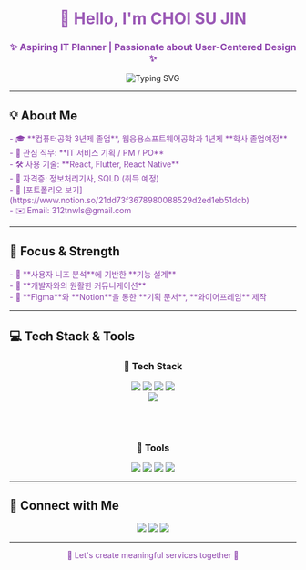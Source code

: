 <div align="center">

<h1 style="color: #9B59B6;">👋 Hello, I'm CHOI SU JIN </h1>
<h3 style="color: #8E44AD;">✨ Aspiring IT Planner | Passionate about User-Centered Design ✨</h3>


<p align="center">
  <img src="https://readme-typing-svg.demolab.com/?lines=Welcome+to+my+GitHub!&center=true&width=380&height=45&font=Quicksand&size=24&color=9B59B6" alt="Typing SVG" />
</p>



</div>

---

## 💡 About Me

<p style="color: #8E44AD;">
- 🎓 **컴퓨터공학 3년제 졸업**, 웹응용소프트웨어공학과 1년제 **학사 졸업예정**<br>
- 💼 관심 직무: **IT 서비스 기획 / PM / PO**<br>
- 🛠️ 사용 기술: **React, Flutter, React Native**<br>
- 📄 자격증: 정보처리기사, SQLD (취득 예정)<br>
- 📝 [포트폴리오 보기](https://www.notion.so/21dd73f3678980088529d2ed1eb51dcb)<br>
- ✉️ Email: 312tnwls@gmail.com
</p>

---

## 🎯 Focus & Strength

<p style="color: #8E44AD;">
- 👥 **사용자 니즈 분석**에 기반한 **기능 설계**<br>
- 🧩 **개발자와의 원활한 커뮤니케이션**<br>
- 🎨 **Figma**와 **Notion**을 통한 **기획 문서**, **와이어프레임** 제작<br>
</p>

---

## 💻 Tech Stack & Tools

<div align="center">

### 🔧 Tech Stack  
<img src="https://img.shields.io/badge/React-61DAFB?style=for-the-badge&logo=react&logoColor=black"/>
<img src="https://img.shields.io/badge/JavaScript-F7DF1E?style=for-the-badge&logo=javascript&logoColor=black"/>
<img src="https://img.shields.io/badge/HTML5-E34F26?style=for-the-badge&logo=html5&logoColor=white"/>
<img src="https://img.shields.io/badge/CSS3-1572B6?style=for-the-badge&logo=css3&logoColor=white"/>
<br/>
<img src="https://img.shields.io/badge/Python-3776AB?style=for-the-badge&logo=python&logoColor=white"/>

<br/><br/>

### 🧰 Tools  
<img src="https://img.shields.io/badge/GitHub-181717?style=for-the-badge&logo=github&logoColor=white"/>
<img src="https://img.shields.io/badge/Notion-000000?style=for-the-badge&logo=notion&logoColor=white"/>
<img src="https://img.shields.io/badge/Figma-F24E1E?style=for-the-badge&logo=figma&logoColor=white"/>
<img src="https://img.shields.io/badge/VSCode-007ACC?style=for-the-badge&logo=visualstudiocode&logoColor=white"/>

</div>

---

## 🔗 Connect with Me

<p align="center">
  <a href="https://velog.io/@oka1313"><img src="https://img.shields.io/badge/Velog-20C997?style=for-the-badge&logo=velog&logoColor=white"/></a>
  <a href="mailto:312tnwls@gmail.com"><img src="https://img.shields.io/badge/312tnwls@gmail.com-EA4335?style=for-the-badge&logo=gmail&logoColor=white"/></a>
  <a href="https://your-notion-portfolio-link.com"><img src="https://img.shields.io/badge/Notion-black?style=for-the-badge&logo=notion&logoColor=white"/></a>
</p>

---

<p align="center" style="color: #8E44AD;">💜 Let's create meaningful services together 💜</p>
